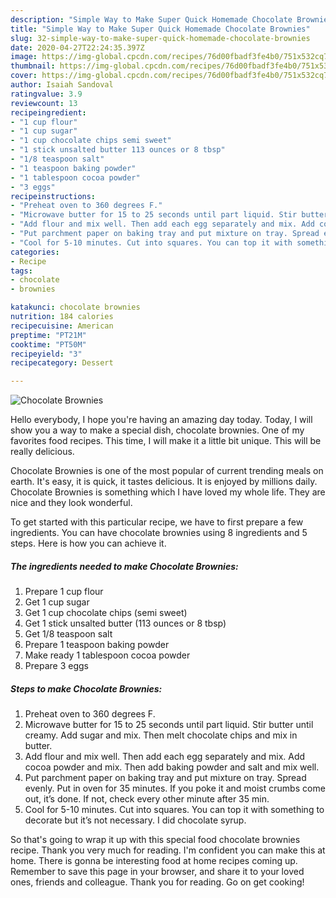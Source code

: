```yaml
---
description: "Simple Way to Make Super Quick Homemade Chocolate Brownies"
title: "Simple Way to Make Super Quick Homemade Chocolate Brownies"
slug: 32-simple-way-to-make-super-quick-homemade-chocolate-brownies
date: 2020-04-27T22:24:35.397Z
image: https://img-global.cpcdn.com/recipes/76d00fbadf3fe4b0/751x532cq70/chocolate-brownies-recipe-main-photo.jpg
thumbnail: https://img-global.cpcdn.com/recipes/76d00fbadf3fe4b0/751x532cq70/chocolate-brownies-recipe-main-photo.jpg
cover: https://img-global.cpcdn.com/recipes/76d00fbadf3fe4b0/751x532cq70/chocolate-brownies-recipe-main-photo.jpg
author: Isaiah Sandoval
ratingvalue: 3.9
reviewcount: 13
recipeingredient:
- "1 cup flour"
- "1 cup sugar"
- "1 cup chocolate chips semi sweet"
- "1 stick unsalted butter 113 ounces or 8 tbsp"
- "1/8 teaspoon salt"
- "1 teaspoon baking powder"
- "1 tablespoon cocoa powder"
- "3 eggs"
recipeinstructions:
- "Preheat oven to 360 degrees F."
- "Microwave butter for 15 to 25 seconds until part liquid. Stir butter until creamy. Add sugar and mix. Then melt chocolate chips and mix in butter."
- "Add flour and mix well. Then add each egg separately and mix. Add cocoa powder and mix. Then add baking powder and salt and mix well."
- "Put parchment paper on baking tray and put mixture on tray. Spread evenly. Put in oven for 35 minutes. If you poke it and moist crumbs come out, it’s done. If not, check every other minute after 35 min."
- "Cool for 5-10 minutes. Cut into squares. You can top it with something to decorate but it’s not necessary. I did chocolate syrup."
categories:
- Recipe
tags:
- chocolate
- brownies

katakunci: chocolate brownies 
nutrition: 184 calories
recipecuisine: American
preptime: "PT21M"
cooktime: "PT50M"
recipeyield: "3"
recipecategory: Dessert

---
```



![Chocolate Brownies](https://img-global.cpcdn.com/recipes/76d00fbadf3fe4b0/751x532cq70/chocolate-brownies-recipe-main-photo.jpg)

Hello everybody, I hope you're having an amazing day today. Today, I will show you a way to make a special dish, chocolate brownies. One of my favorites food recipes. This time, I will make it a little bit unique. This will be really delicious.



Chocolate Brownies is one of the most popular of current trending meals on earth. It's easy, it is quick, it tastes delicious. It is enjoyed by millions daily. Chocolate Brownies is something which I have loved my whole life. They are nice and they look wonderful.


To get started with this particular recipe, we have to first prepare a few ingredients. You can have chocolate brownies using 8 ingredients and 5 steps. Here is how you can achieve it.

<!--inarticleads1-->

##### The ingredients needed to make Chocolate Brownies:

1. Prepare 1 cup flour
1. Get 1 cup sugar
1. Get 1 cup chocolate chips (semi sweet)
1. Get 1 stick unsalted butter (113 ounces or 8 tbsp)
1. Get 1/8 teaspoon salt
1. Prepare 1 teaspoon baking powder
1. Make ready 1 tablespoon cocoa powder
1. Prepare 3 eggs




<!--inarticleads2-->

##### Steps to make Chocolate Brownies:

1. Preheat oven to 360 degrees F.
1. Microwave butter for 15 to 25 seconds until part liquid. Stir butter until creamy. Add sugar and mix. Then melt chocolate chips and mix in butter.
1. Add flour and mix well. Then add each egg separately and mix. Add cocoa powder and mix. Then add baking powder and salt and mix well.
1. Put parchment paper on baking tray and put mixture on tray. Spread evenly. Put in oven for 35 minutes. If you poke it and moist crumbs come out, it’s done. If not, check every other minute after 35 min.
1. Cool for 5-10 minutes. Cut into squares. You can top it with something to decorate but it’s not necessary. I did chocolate syrup.




So that's going to wrap it up with this special food chocolate brownies recipe. Thank you very much for reading. I'm confident you can make this at home. There is gonna be interesting food at home recipes coming up. Remember to save this page in your browser, and share it to your loved ones, friends and colleague. Thank you for reading. Go on get cooking!
